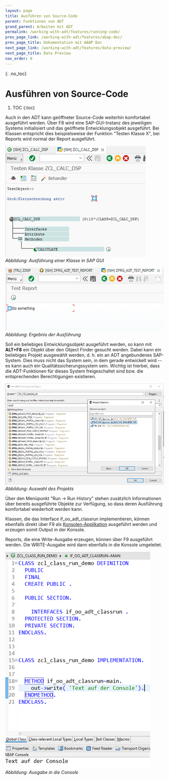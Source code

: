 ```yaml
---
layout: page
title: Ausführen von Source-Code
parent: Funktionen von ADT
grand_parent: Arbeiten mit ADT
permalink: /working-with-adt/features/running-code/
prev_page_link: /working-with-adt/features/abap-doc/
prev_page_title: Dokumentation mit ABAP Doc
next_page_link: /working-with-adt/features/data-preview/
next_page_title: Data Preview
nav_order: 9
---
```


{: .no_toc}
# Ausführen von Source-Code

1. TOC
{:toc}

Auch in den ADT kann geöffneter Source-Code weiterhin komfortabel ausgeführt werden. Über F8 wird eine SAP-GUI-Instanz des jeweiligen Systems initialisiert und das geöffnete Entwicklungsobjekt ausgeführt. Bei Klassen entspricht dies beispielsweise der Funktion "Testen Klasse X", bei Reports wird normal der Report ausgeführt.

![In Eclipse ausgeführte Klasse](../img/image46.png)  
<span class="img-caption" markdown=1>
*Abbildung: Ausführung einer Klasse in SAP GUI*
</span>

![](../img/image1.png)  
<span class="img-caption" markdown=1>
*Abbildung: Ergebnis der Ausführung*
</span>

Soll ein beliebiges Entwicklungsobjekt ausgeführt werden, so kann mit **ALT+F8** ein Objekt über den Object Finder gesucht werden. Dabei kann ein beliebiges Projekt ausgewählt werden, d. h. ein an ADT angebundenes SAP-System. Dies muss nicht das System sein, in dem gerade entwickelt wird -- es kann auch ein Qualitätssicherungssystem sein. Wichtig ist hierbei, dass die ADT-Funktionen für dieses System freigeschaltet sind bzw. die entsprechenden Berechtigungen existieren.

![](../img/image21.png)  
<span class="img-caption" markdown=1>
*Abbildung: Auswahl des Projekts*
</span>

Über den Menüpunkt "Run → Run History" stehen zusätzlich Informationen über bereits ausgeführte Objekte zur Verfügung, so dass deren Ausführung komfortabel wiederholt werden kann.

Klassen, die das Interface if_oo_adt_classrun implementieren, können ebenfalls direkt über F9 als [Konsolen-Applikation](https://help.sap.com/docs/ABAP_PLATFORM_NEW/c238d694b825421f940829321ffa326a/520a4e84024b4a96b3793775bf9e6844.html) ausgeführt werden und erzeugen somit Output in der Konsole.

Reports, die eine Write-Ausgabe erzeugen, können über F9 ausgeführt werden. Die WRITE-Ausgabe wird dann ebenfalls in die Konsole umgeleitet.

![](../img/image16.png)  
<span class="img-caption" markdown=1>
*Abbildung: Ausgabe in die Console*
</span>